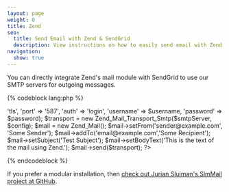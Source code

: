 ```yaml
---
layout: page
weight: 0
title: Zend
seo:
  title: Send Email with Zend & SendGrid
  description: View instructions on how to easily send email with Zend using SendGrid, by setting up setting up Zen's mail module.
navigation:
  show: true
---
```


You can directly integrate Zend's mail module with SendGrid to use our SMTP servers for outgoing messages.


{% codeblock lang:php %}
<?php
require_once '$HOME/sendgrid/Zend/library/Zend/Mail.php';
require_once '/$HOME/sendgrid/Zend/library/Zend/Mail/Transport/Smtp.php';

$smtpServer = 'smtp.sendgrid.net';
$username = 
$password = 

$config = array('ssl' => 'tls',
'port' => '587',
'auth' => 'login',
'username' => $username,
'password' => $password);

$transport = new Zend_Mail_Transport_Smtp($smtpServer, $config);

$mail = new Zend_Mail();

$mail->setFrom('sender@example.com', 'Some Sender');
$mail->addTo('email@example.com','Some Recipient');
$mail->setSubject('Test Subject');
$mail->setBodyText('This is the text of the mail using Zend.');

$mail->send($transport);
?>
{% endcodeblock %}


If you prefer a modular installation, then [check out Jurian Sluiman's SlmMail project at GitHub](https://github.com/juriansluiman/SlmMail.git).
